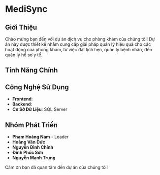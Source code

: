 # MediSync

## Giới Thiệu

Chào mừng bạn đến với dự án dịch vụ cho phòng khám của chúng tôi! Dự án này được thiết kế nhằm cung cấp giải pháp quản lý hiệu quả cho các hoạt động của phòng khám, từ việc đặt lịch hẹn, quản lý bệnh nhân, đến quản lý hồ sơ y tế.

## Tính Năng Chính




## Công Nghệ Sử Dụng

- **Frontend**: 
- **Backend**: 
- **Cơ Sở Dữ Liệu**: SQL Server

## Nhóm Phát Triển

- **Phạm Hoàng Nam** - Leader
- **Hoàng Văn Đức**
- **Nguyễn Đình Chính**
- **Đinh Phúc Sơn**
- **Nguyễn Mạnh Trung**

Cảm ơn bạn đã quan tâm đến dự án của chúng tôi!